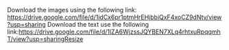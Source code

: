 Download the images using the following link: https://drive.google.com/file/d/1idCx6pr1ptmHrEHjbbiQxF4xoCZ9dNtv/view?usp=sharing 
Download the text use the following link:https://drive.google.com/file/d/1lZA6WjzssJQYBEN7XLq4rhtxuRpqqmhT/view?usp=sharingResize 
